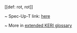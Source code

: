 [[def: rot, rot]]

~ Spec-Up-T link: <a href='https://weboftrust.github.io/WOT-terms/docs/glossary/rot'>here</a>

~ More in <a href="https://weboftrust.github.io/WOT-terms/docs/glossary/rot">extended KERI glossary</a>
